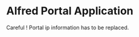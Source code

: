 Alfred Portal Application
=========================

Careful ! Portal ip information has to be replaced.